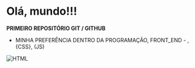 # Olá, mundo!!!
 <b>PRIMEIRO REPOSITÓRIO GIT / GITHUB</b> 
* MINHA PREFERÊNCIA DENTRO DA PROGRAMAÇÃO, FRONT_END - <HTML></HTML>, {CSS}, (JS)

![HTML](https://github.com/DUG1914/OlaMundo/assets/112041088/b750fb06-5f51-43e9-b459-7bb92109166a)

